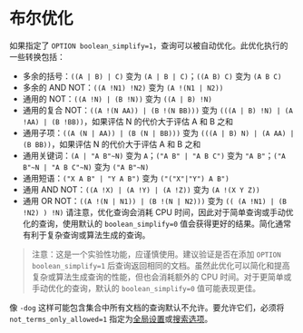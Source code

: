 # 布尔优化
如果指定了 `OPTION boolean_simplify=1`，查询可以被自动优化。此优化执行的一些转换包括：

* 多余的括号：`((A | B) | C)` 变为 `(A | B | C)`；`((A B) C)` 变为 `(A B C)`
* 多余的 AND NOT：`((A !N1) !N2)` 变为 `(A !(N1 | N2))`
* 通用的 NOT：`((A !N) | (B !N))` 变为 `((A | B) !N)`
* 通用的复合 NOT：`((A !(N AA)) | (B !(N BB)))` 变为 `(((A | B) !N) | (A !AA) | (B !BB))`，如果评估 N 的代价大于评估 A 和 B 之和
* 通用子项：`((A (N | AA)) | (B (N | BB)))` 变为 `(((A | B) N) | (A AA) | (B BB))`，如果评估 N 的代价大于评估 A 和 B 之和
* 通用关键词：`(A | "A B"~N)` 变为 `A`；`("A B" | "A B C")` 变为 `"A B"`；`("A B"~N | "A B C"~N)` 变为 `("A B"~N)`
* 通用短语：`("X A B" | "Y A B")` 变为 `("("X"|"Y") A B")`
* 通用 AND NOT：`((A !X) | (A !Y) | (A !Z))` 变为 `(A !(X Y Z))`
* 通用 OR NOT：`((A !(N | N1)) | (B !(N | N2)))` 变为 `(( (A !N1) | (B !N2) ) !N)`
请注意，优化查询会消耗 CPU 时间，因此对于简单查询或手动优化的查询，使用默认的 `boolean_simplify=0` 值会获得更好的结果。简化通常有利于复杂查询或算法生成的查询。

> 注意：这是一个实验性功能，应谨慎使用。建议验证是否在添加 `OPTION boolean_simplify=1` 后查询返回相同的文档。虽然此优化可以简化和提高复杂或算法生成查询的性能，但也会消耗额外的 CPU 时间。对于更简单或手动优化的查询，默认的 `boolean_simplify=0` 值可能表现更佳。

像 `-dog` 这样可能包含集合中所有文档的查询默认不允许。要允许它们，必须将 `not_terms_only_allowed=1` 指定为[全局设置](../../Server_settings/Searchd.md#not_terms_only_allowed)或[搜索选项](../../Server_settings/Searchd.md#not_terms_only_allowed)。

<!-- proofread -->

